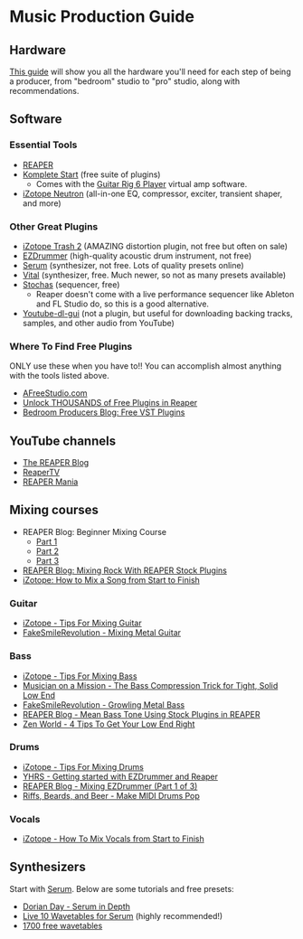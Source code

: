 # Music Production Guide

## Hardware
[This guide](https://ehomerecordingstudio.com) will show you all the hardware you'll need for each step of being a producer, from "bedroom" studio to "pro" studio, along with recommendations.

## Software

### Essential Tools
- [REAPER](https://reaper.fm)
- [Komplete Start](https://www.native-instruments.com/en/products/komplete/bundles/komplete-start/) (free suite of plugins)
  - Comes with the [Guitar Rig 6 Player](https://www.native-instruments.com/en/products/komplete/guitar/guitar-rig-6-player/) virtual amp software.
- [iZotope Neutron](https://www.izotope.com/en/products/neutron.html) (all-in-one EQ, compressor, exciter, transient shaper, and more)

### Other Great Plugins
- [iZotope Trash 2](https://www.pluginboutique.com/products/438-Trash2) (AMAZING distortion plugin, not free but often on sale)
- [EZDrummer](https://www.toontrack.com/product/ezdrummer-2/) (high-quality acoustic drum instrument, not free)
- [Serum](https://xferrecords.com/products/serum) (synthesizer, not free. Lots of quality presets online)
- [Vital](https://vital.audio) (synthesizer, free. Much newer, so not as many presets available)
- [Stochas](https://stochas.org) (sequencer, free)
  - Reaper doesn't come with a live performance sequencer like Ableton and FL Studio do, so this is a good alternative.
- [Youtube-dl-gui](https://github.com/MrS0m30n3/youtube-dl-gui) (not a plugin, but useful for downloading backing tracks, samples, and other audio from YouTube)

### Where To Find Free Plugins
ONLY use these when you have to!! You can accomplish almost anything with the tools listed above.
- [AFreeStudio.com](https://AFreeStudio.com)  
- [Unlock THOUSANDS of Free Plugins in Reaper](https://youtu.be/2W8gbpfxwiM)  
- [Bedroom Producers Blog: Free VST Plugins](https://bedroomproducersblog.com/free-vst-plugins/)

## YouTube channels
- [The REAPER Blog](https://www.youtube.com/user/audiogeekzine/videos)
- [ReaperTV](https://www.youtube.com/channel/UCMUHt6JzCMsdtvkaJpU3KXw/playlists)
- [REAPER Mania](https://www.youtube.com/channel/UCq297H7Ca98HlB5mVFHGSsQ)

## Mixing courses
- REAPER Blog: Beginner Mixing Course
	- [Part 1](https://reaperblog.net/course/beginner-mixing-course-part-1/)   
	- [Part 2](https://reaperblog.net/course/beginner-mixing-course-part-2/)  
	- [Part 3](https://reaperblog.net/course/beginner-mixing-course-part-3/)
- [REAPER Blog: Mixing Rock With REAPER Stock Plugins](https://www.youtube.com/watch?v=WQZ0nivlCvQ&list=PL4mhaIEnflCBNTGK6Ggxsy-oJDANa1-Kt&index=20&t=0s)
- [iZotope: How to Mix a Song from Start to Finish](https://youtu.be/-f3SgEu79Gg)

### Guitar
- [iZotope - Tips For Mixing Guitar](https://www.youtube.com/watch?v=PNoXn-K88vc) 
- [FakeSmileRevolution - Mixing Metal Guitar](https://www.youtube.com/watch?v=A2C\_VR\_ppDA) 

### Bass

- [iZotope - Tips For Mixing Bass](https://www.youtube.com/watch?v=BWED\_GSBEL4) 
- [Musician on a Mission - The Bass Compression Trick for Tight, Solid Low End](https://www.youtube.com/watch?v=xFNMd1J8Bwc) 
- [FakeSmileRevolution - Growling Metal Bass](https://www.youtube.com/watch?v=PJDmHAaQtqo) 
- [REAPER Blog - Mean Bass Tone Using Stock Plugins in REAPER](https://www.youtube.com/watch?v=oyrEjRu\_U5Y&list=PL4mhaIEnflCBNTGK6Ggxsy-oJDANa1-Kt&index=98&t=0s) 
- [Zen World - 4 Tips To Get Your Low End Right](https://www.youtube.com/watch?v=AbMZpyw8qnA) 

  
### Drums
- [iZotope - Tips For Mixing Drums](https://www.youtube.com/watch?v=PZE3a0W44TM) 
- [YHRS - Getting started with EZDrummer and Reaper](https://youtu.be/bXRpl5tX9wg)
- [REAPER Blog - Mixing EZDrummer (Part 1 of 3)](https://www.youtube.com/watch?v=Dig4ilbB4BQ&list=PL4mhaIEnflCBNTGK6Ggxsy-oJDANa1-Kt&index=40&t=0s) 
- [Riffs, Beards, and Beer - Make MIDI Drums Pop](https://www.youtube.com/watch?v=iedzxyBXPoA) 


### Vocals
- [iZotope - How To Mix Vocals from Start to Finish](https://www.youtube.com/watch?v=jdIyIcH1_G8)

## Synthesizers
Start with [Serum](https://xferrecords.com/products/serum). Below are some tutorials and free presets:
- [Dorian Day - Serum in Depth](https://www.youtube.com/playlist?list=PLrqs7vRFQ4rbeHxoDJHDGL3UkHgbcLZ62)
- [Live 10 Wavetables for Serum](https://drive.google.com/file/d/1nFMuDHQpAMytbiVQlzL8kPKyxLbZSbYY/view) (highly recommended!)
- [1700 free wavetables](https://www.reddit.com/r/edmproduction/comments/2jhew1/1700_waveforms_for_serums_wavetable_download_link/)
